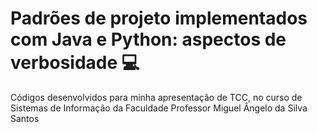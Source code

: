 # Padrões de projeto implementados com Java e Python: aspectos de verbosidade 💻
Códigos desenvolvidos para minha apresentação de TCC, no curso de Sistemas de Informação da Faculdade Professor Miguel Ângelo da Silva Santos
